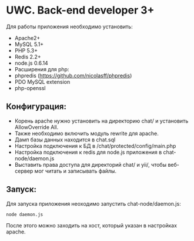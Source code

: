 # UWC. Back-end developer 3+

<p>Для работы приложения необходимо установить:</p>

- Apache2+
- MySQL 5.1+
- PHP 5.3+
- Redis 2.2+
- node.js 0.6.14
- Расширения для php:
- phpredis (https://github.com/nicolasff/phpredis)
- PDO MySQL extension
- php-openssl

## Конфигурация:
- Корень apache нужно установить на директорию chat/ и установить AllowOverride All.
- Также необходимо включить модуль rewrite для apache.
- Дамп базы данных находится в chat.sql
- Настройка подключения к БД в /chat/protected/config/main.php
- Настройка подключения к redis для node.js приложения в chat-node/daemon.js
- Выставить права доступа для директорий chat/ и yii/, чтобы веб-сервер мог читать и записывать файлы.

## Запуск:
Для запуска приложения неоходимо запустить chat-node/daemon.js:

	node daemon.js

После этого можно заходить на хост, который указан в настройках apache.
